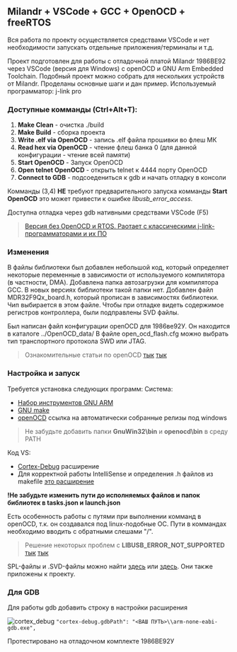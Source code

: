 ## Milandr + VSCode + GCC + OpenOCD + freeRTOS

Вся работа по проекту осуществляется средствами VSCode и нет необходимости запускать отдельные приложения/терминалы и т.д.

Проект подготовлен для работы с отладочной платой Milandr 1986BE92 через VSCode (версия для Windows) c openOCD и GNU Arm Embedded Toolchain.
Подобный проект можно собрать для нескольких устройств от Milandr. Проделаны основные шаги и дан пример. 
Используемый программатор: j-link pro

### Доступные комманды (Ctrl+Alt+T):
1. **Make Clean** - очистка ./build
1. **Make Build** - сборка проекта
1. **Write .elf via OpenOCD** - запись .elf файла прошивки во флеш МК
1. **Read hex via OpenOCD** - чтение флеш банка 0 (для данной конфигурации - чтение всей памяти)
1. **Start OpenOCD** - Запуск OpenOCD
1. **Open telnet OpenOCD** - открыть telnet к 4444 порту OpenOCD
1. **Connect to GDB** - подсоедениться к gdb и начать отладку в консоли

Комманды (3,4) **НЕ** требуют предварительного запуска комманды **Start OpenOCD** это может привести к ошибке *libusb_error_access*.

Доступна отладка через gdb нативными средствами VSCode (F5)

> [Версия без OpenOCD и RTOS. Раотает с классическими j-link-программаторами и их ПО](https://github.com/tunerok/milandr_vscode_windows)

### Изменения

В файлы библиотеки был добавлен небольшой код, который определяет некоторые переменные в зависимости от используемого компилятора (в частности, DMA). Добавлена папка автозагрузки для компилятора GCC. В новых версиях библиотеки такой папки нет. Добавлен файл MDR32F9Qx_board.h, который прописан в зависимостях библиотеки. Чип выбирается в этом файле. Чтобы при отладке видеть содержимое регистров контроллера, были подправлены SVD файлы.

Был написан файл конфигурации openOCD для 1986ве92У. Он находится в каталоге ../OpenOCD_data/
В файле open_ocd_flash.cfg можно выбрать тип транспортного протокола SWD или JTAG. 
> Ознакомительные статьи по openOCD [тык](http://microsin.net/programming/arm/getting-started-openocd-with-ft2232h-for-swd-debugging.html) [тык](http://microsin.net/programming/arm/openocd-manual-part1.html)

### Настройка и запуск

Требуется установка следующих программ:
Система:
* [Набор инструментов GNU ARM](https://developer.arm.com/tools-and-software/open-source-software/developer-tools/gnu-toolchain/gnu-rm)
* [GNU make](http://gnuwin32.sourceforge.net/packages/make.htm)  
* [openOCD](https://github.com/ntfreak/openocd/releases) ссылка на автоматически собранные релизы под windows
> Не забудьте добавить папки **GnuWin32\bin** и **openocd\bin** в среду PATH

Код VS:
* [Cortex-Debug](https://marketplace.visualstudio.com/items?itemName=marus25.cortex-debug) расширение
* Для корректной работы IntelliSense и определения .h файлов из makefile [это расширение](https://marketplace.visualstudio.com/items?itemName=ms-vscode.makefile-tools)

**!Не забудьте изменить пути до исполняемых файлов и папок библиотек в tasks.json и launch.json**

Есть особенность работы с путями при выполнении комманд в openOCD, т.к. он создавался под linux-подобные ОС. Пути в коммандах необходимо вводить с обратными слешами "/".


> Решение некоторых проблем с **LIBUSB_ERROR_NOT_SUPPORTED** [тык](https://github.com/makenai/node-uvc-control/issues/5) [тык](https://github.com/sandeepmistry/arduino-nRF5/issues/228)

SPL-файлы и .SVD-файлы можно найти [здесь](https://ic.milandr.ru/soft/) или [здесь](https://github.com/eldarkg/emdr1986x-std-per-lib). Они также приложены к проекту.

### Для GDB
Для работы gdb добавить строку в настройки расширения  

![cortex_debug](https://user-images.githubusercontent.com/20516589/110772294-82f36480-826c-11eb-9755-4116c756697c.png)
``
"cortex-debug.gdbPath": "<ВАШ ПУТЬ>\\arm-none-eabi-gdb.exe",
``

Протестировано на отладочном комплекте 1986BE92У
